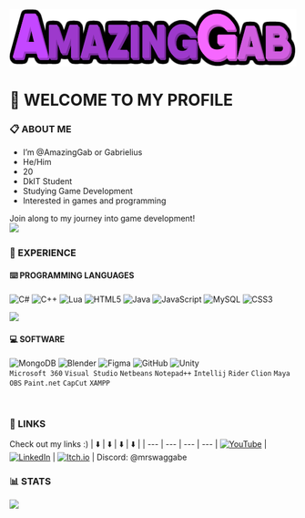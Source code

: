 <img height="100px" src="/banner.png"/>

# 👋 WELCOME TO MY PROFILE

### 📋 ABOUT ME
- I’m @AmazingGab or Gabrielius
- He/Him
- 20
- DkIT Student 
- Studying Game Development
- Interested in games and programming

Join along to my journey into game development!
<br>
<img src="https://visitor-badge.laobi.icu/badge?page_id=amazinggab.amazinggab&left_color=darkslateblue&right_color=rebeccapurple&left_text=Views%20%F0%9F%91%80"/>
<br>

### 🧪 EXPERIENCE
#### ⌨️ PROGRAMMING LANGUAGES 
![C#](https://img.shields.io/badge/c%23-%23239120.svg?style=plastic&logo=csharp&logoColor=white) ![C++](https://img.shields.io/badge/c++-%2300599C.svg?style=plastic&logo=c%2B%2B&logoColor=white) ![Lua](https://img.shields.io/badge/lua-%232C2D72.svg?style=plastic&logo=lua&logoColor=white) ![HTML5](https://img.shields.io/badge/html5-%23E34F26.svg?style=plastic&logo=html5&logoColor=white) ![Java](https://img.shields.io/badge/java-%23ED8B00.svg?style=plastic&logo=openjdk&logoColor=white) ![JavaScript](https://img.shields.io/badge/javascript-%23323330.svg?style=plastic&logo=javascript&logoColor=%23F7DF1E) ![MySQL](https://img.shields.io/badge/mysql-4479A1.svg?style=plastic&logo=mysql&logoColor=white) ![CSS3](https://img.shields.io/badge/css3-%231572B6.svg?style=plastic&logo=css3&logoColor=white)

![](https://github-readme-stats.vercel.app/api/top-langs/?username=amazinggab&theme=omni&hide_border=true&include_all_commits=true&count_private=true&layout=compact)

#### 💻 SOFTWARE

![MongoDB](https://img.shields.io/badge/MongoDB-%234ea94b.svg?style=plastic&logo=mongodb&logoColor=white) ![Blender](https://img.shields.io/badge/blender-%23F5792A.svg?style=plastic&logo=blender&logoColor=white) ![Figma](https://img.shields.io/badge/figma-%23F24E1E.svg?style=plastic&logo=figma&logoColor=white) ![GitHub](https://img.shields.io/badge/github-%23121011.svg?style=plastic&logo=github&logoColor=white) ![Unity](https://img.shields.io/badge/unity-%23000000.svg?style=plastic&logo=unity&logoColor=white) <br>
`Microsoft 360` `Visual Studio` `Netbeans` `Notepad++` `Intellij` `Rider` `Clion` `Maya` `OBS` `Paint.net` `CapCut` `XAMPP`

<br>

### 🔗 LINKS
Check out my links :)
| ⬇️ | ⬇️ | ⬇️ | ⬇️ |
| --- | --- | --- | --- |
[![YouTube](https://img.shields.io/badge/YouTube-%23FF0000.svg?logo=YouTube&logoColor=white)](https://www.youtube.com/@mrswaggabe) | [![LinkedIn](https://img.shields.io/badge/LinkedIn-%230077B5.svg?logo=linkedin&logoColor=white)](https://linkedin.com/in/https://www.linkedin.com/in/gabrielius-mizutavicius/) | [![Itch.io](https://img.shields.io/badge/Itch-%23FF0B34.svg?style=plastic&logo=Itch.io&logoColor=white)](https://amazinggab.itch.io/) | Discord: @mrswaggabe


### 📊 STATS
![](https://nirzak-streak-stats.vercel.app/?user=amazinggab&theme=omni&hide_border=true)

